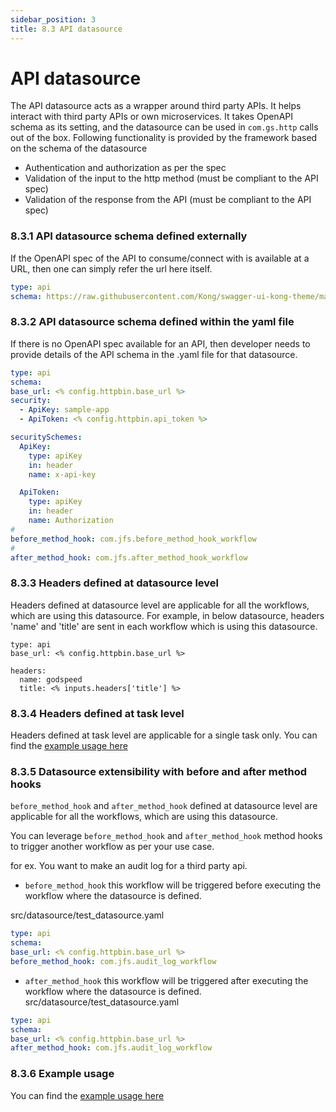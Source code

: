 ```yaml
---
sidebar_position: 3
title: 8.3 API datasource
---
```


# API datasource

The API datasource acts as a wrapper around third party APIs. It helps interact with third party APIs or own microservices. It takes OpenAPI schema as its setting, and the datasource can be used in `com.gs.http` calls out of the box. Following functionality is provided by the framework based on the schema of the datasource
- Authentication and authorization as per the spec
- Validation of the input to the http method (must be compliant to the API spec)
- Validation of the response from the API (must be compliant to the API spec)

### 8.3.1 API datasource schema defined externally
If the OpenAPI spec of the API to consume/connect with is available at a URL, then one can simply refer the url here itself.

```yaml
type: api
schema: https://raw.githubusercontent.com/Kong/swagger-ui-kong-theme/main/demo/public/specs/httpbin.yaml
```

### 8.3.2 API datasource schema defined within the yaml file
If there is no OpenAPI spec available for an API, then developer needs to provide details of the API schema in the .yaml file for that datasource.

```yaml
type: api
schema:
base_url: <% config.httpbin.base_url %>
security:
  - ApiKey: sample-app
  - ApiToken: <% config.httpbin.api_token %>

securitySchemes:
  ApiKey:
    type: apiKey
    in: header
    name: x-api-key

  ApiToken:
    type: apiKey
    in: header
    name: Authorization
#    
before_method_hook: com.jfs.before_method_hook_workflow
#
after_method_hook: com.jfs.after_method_hook_workflow 
```

### 8.3.3 Headers defined at datasource level
Headers defined at datasource level are applicable for all the workflows, which are using this datasource. For example, in below datasource, headers 'name' and 'title' are sent in each workflow which is using this datasource.

```
type: api
base_url: <% config.httpbin.base_url %>

headers:
  name: godspeed
  title: <% inputs.headers['title'] %>
```

### 8.3.4 Headers defined at task level
Headers defined at task level are applicable for a single task only. You can find the [example usage here](../workflows#62-the-tasks-within-workflows)

### 8.3.5 Datasource extensibility with before and after method hooks

`before_method_hook` and `after_method_hook` defined at datasource level are applicable for all the workflows, which are using this datasource.

You can leverage `before_method_hook` and `after_method_hook` method hooks to trigger another workflow as per your use case.

for ex. You want to make an audit log for a third party api. 

- `before_method_hook` this workflow will be triggered before executing the workflow where the datasource is defined.  

src/datasource/test_datasource.yaml
```yaml
type: api
schema:
base_url: <% config.httpbin.base_url %>    
before_method_hook: com.jfs.audit_log_workflow
```

- `after_method_hook` this workflow will be triggered after executing the workflow where the datasource is defined. 
src/datasource/test_datasource.yaml

```yaml
type: api
schema:
base_url: <% config.httpbin.base_url %>    
after_method_hook: com.jfs.audit_log_workflow
```

### 8.3.6 Example usage
You can find the [example usage here](../workflows#661-comgshttp)